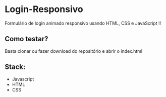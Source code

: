# Login-Responsivo
Formulário de login animado responsivo usando HTML, CSS e JavaScript !!

## Como testar?

Basta clonar ou fazer download do repositório e abrir o index.html


## Stack:
* Javascript
* HTML 
* CSS 

